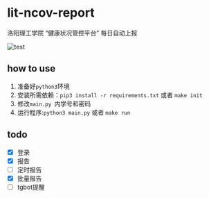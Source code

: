 # lit-ncov-report
洛阳理工学院 “健康状况管控平台” 每日自动上报

![test](https://raw.githubusercontent.com/icepie/lit-ncov-report/master/docs/run.png) 
## how to use
1. 准备好`python3`环境
2. 安装所需依赖：`pip3 install -r requirements.txt` 或者 `make init`
3. 修改`main.py `内学号和密码
4. 运行程序:`python3 main.py` 或者 `make run`
## todo
- [x] 登录
- [x] 报告
- [ ] 定时报告
- [x] 批量报告
- [ ] tgbot提醒
